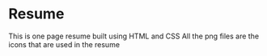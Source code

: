 # Resume
This is one page resume built using HTML and CSS
All the png files are the icons that are used in the resume
